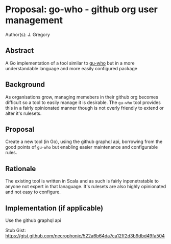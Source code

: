 # Proposal: go-who - github org user management

Author(s): J. Gregory

## Abstract

A Go implementation of a tool similar to [gu-who](https://github.com/guardian/gu-who) but in a more understandable language and more easily configured package

## Background

As organisations grow, managing memebers in their github org becomes difficult so a tool to easily manage it is desirable.
The `gu-who` tool provides this in a fairly opinionated manner though is not overly friendly to extend or alter it's rulesets.

## Proposal

Create a new tool (in Go), using the github graphql api, borrowing from the good points of `gu-who` but enabling easier maintenance and configurable rules.

## Rationale

The existing tool is written in Scala and as such is fairly inpenetratable to anyone not expert in that lanaguage. It's rulesets are also highly opinionated and not easy to configure.

## Implementation (if applicable)

Use the github graphql api

Stub Gist: https://gist.github.com/necrophonic/522a6b64da7ca12ff2d3b9dbd49fa504
